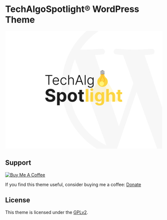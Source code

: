 # TechAlgoSpotlight® WordPress Theme

<img src="screenshot.png" alt="techalgospotlight-theme" width="600"/>

## Support

<a href="https://www.buymeacoffee.com/krunalkanojiya" target="_blank"><img src="https://cdn.buymeacoffee.com/buttons/default-orange.png" alt="Buy Me A Coffee" height="41" width="174"></a>

If you find this theme useful, consider buying me a coffee: [Donate](https://www.buymeacoffee.com/krunalkanojiya)

## License

This theme is licensed under the [GPLv2](http://www.gnu.org/licenses/gpl-2.0.html).
